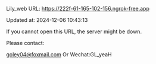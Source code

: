 Lily_web URL: https://222f-61-165-102-156.ngrok-free.app

Updated at: 2024-12-06 10:43:13

If you cannot open this URL, the server might be down.

Please contact: 

goley04@foxmail.com Or Wechat:GL_yeaH